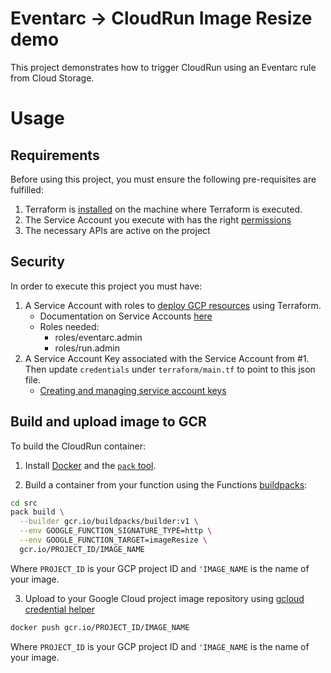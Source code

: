 # Eventarc -> CloudRun Image Resize demo

This project demonstrates how to trigger CloudRun using an Eventarc rule from Cloud Storage. 

# Usage 

## Requirements

Before using this project, you must ensure the following pre-requisites are fulfilled: 

1. Terraform is [installed](#software-dependencies) on the machine where Terraform is executed.
2. The Service Account you execute with has the right [permissions](#security)
3. The necessary APIs are active on the project

## Security 

In order to execute this project you must have:

1. A Service Account with roles to [deploy GCP resources](#deploy-gcp-resources) using Terraform.
    - Documentation on Service Accounts [here](https://cloud.google.com/iam/docs/creating-managing-service-accounts)
    - Roles needed:
        - roles/eventarc.admin
        - roles/run.admin
2. A Service Account Key associated with the Service Account from #1. Then update `credentials` under `terraform/main.tf` to point to this json file. 
    - [Creating and managing service account keys](https://cloud.google.com/iam/docs/creating-managing-service-account-keys)

## Build and upload image to GCR

To build the CloudRun container: 

1. Install [Docker](https://store.docker.com/search?type=edition&offering=community) and the [`pack` tool](https://buildpacks.io/docs/install-pack/).

2. Build a container from your function using the Functions [buildpacks](https://github.com/GoogleCloudPlatform/buildpacks):

```bash
cd src
pack build \
  --builder gcr.io/buildpacks/builder:v1 \
  --env GOOGLE_FUNCTION_SIGNATURE_TYPE=http \
  --env GOOGLE_FUNCTION_TARGET=imageResize \
  gcr.io/PROJECT_ID/IMAGE_NAME
```

Where `PROJECT_ID` is your GCP project ID and `'IMAGE_NAME` is the name of your image.

3. Upload to your Google Cloud project image repository using [gcloud credential helper](https://cloud.google.com/container-registry/docs/advanced-authentication#gcloud-helper)

```bash
docker push gcr.io/PROJECT_ID/IMAGE_NAME
```

Where `PROJECT_ID` is your GCP project ID and `'IMAGE_NAME` is the name of your image.
